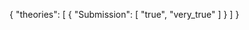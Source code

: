 {
    "theories": [
        {
            "Submission": [
                "true",
                "very_true"
            ]
        }
    ]
}